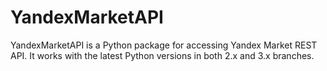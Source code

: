 # YandexMarketAPI

YandexMarketAPI is a Python package for accessing Yandex Market REST API. It works with the latest Python versions in both 2.x and 3.x branches. 
